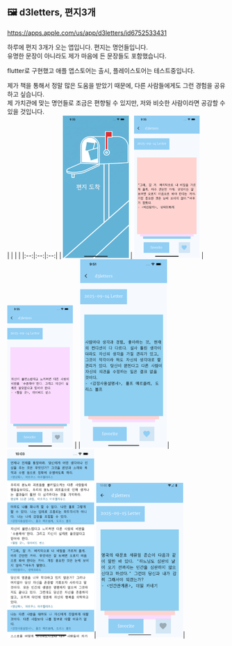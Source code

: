 ## 🖼️ d3letters, 편지3개
https://apps.apple.com/us/app/d3letters/id6752533431

하루에 편지 3개가 오는 앱입니다. 편지는 명언들입니다.<br>
유명한 문장이 아니라도 제가 마음에 든 문장들도 포함했습니다.

flutter로 구현했고 애플 앱스토어는 출시, 플레이스토어는 테스트중입니다.

제가 책을 통해서 정말 많은 도움을 받았기 때문에, 다른 사람들에게도 그런 경험을 공유하고 싶습니다.<br>
제 가치관에 맞는 명언들로 조금은 편향될 수 있지만, 저와 비슷한 사람이라면 공감할 수 있을 것입니다.<br>
| | | |
|:--:|:--:|:--:|
| <img src="git_assets/image1.png" width="30%"/> | <img src="git_assets/image2.png" width="30%"/> | <img src="git_assets/image3.png" width="30%"/> |
|<img src="git_assets/image4.png" width="200"/>|<img src="git_assets/image5.png" width="200"/>|<img src="git_assets/image6.png" width="200"/>|



